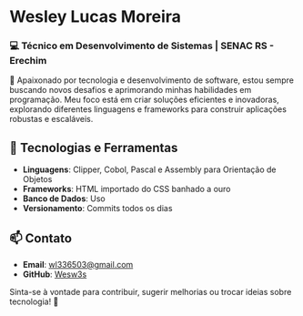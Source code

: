 # Wesley Lucas Moreira  

### 💻 Técnico em Desenvolvimento de Sistemas | SENAC RS - Erechim  

🚀 Apaixonado por tecnologia e desenvolvimento de software, estou sempre buscando novos desafios e aprimorando minhas habilidades em programação. Meu foco está em criar soluções eficientes e inovadoras, explorando diferentes linguagens e frameworks para construir aplicações robustas e escaláveis.  

## 🔧 Tecnologias e Ferramentas  

- **Linguagens**: Clipper, Cobol, Pascal e Assembly para Orientação de Objetos  
- **Frameworks**: HTML importado do CSS banhado a ouro  
- **Banco de Dados**: Uso
- **Versionamento**: Commits todos os dias  

## 📫 Contato  

- **Email**: [wl336503@gmail.com](mailto:wl336503@gmail.com)  
- **GitHub**: [Wesw3s](https://github.com/Wesw3s)  

Sinta-se à vontade para contribuir, sugerir melhorias ou trocar ideias sobre tecnologia! 🚀  
